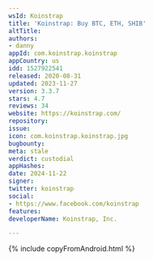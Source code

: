 ```yaml
---
wsId: Koinstrap
title: 'Koinstrap: Buy BTC, ETH, SHIB'
altTitle: 
authors:
- danny
appId: com.koinstrap.koinstrap
appCountry: us
idd: 1527922541
released: 2020-08-31
updated: 2023-11-27
version: 3.3.7
stars: 4.7
reviews: 34
website: https://koinstrap.com/
repository: 
issue: 
icon: com.koinstrap.koinstrap.jpg
bugbounty: 
meta: stale
verdict: custodial
appHashes: 
date: 2024-11-22
signer: 
twitter: koinstrap
social:
- https://www.facebook.com/koinstrap
features: 
developerName: Koinstrap, Inc.

---
```


{% include copyFromAndroid.html %}
